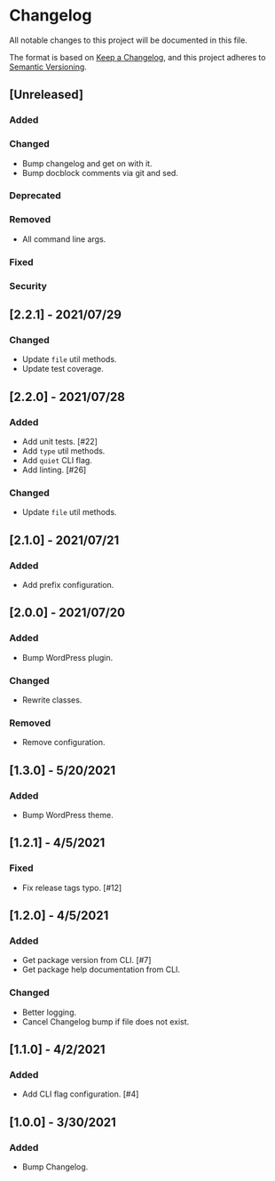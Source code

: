 # Changelog

All notable changes to this project will be documented in this file.

The format is based on [Keep a Changelog](https://keepachangelog.com/en/1.0.0/),
and this project adheres to [Semantic Versioning](https://semver.org/spec/v2.0.0.html).

## [Unreleased]

### Added

### Changed

- Bump changelog and get on with it.
- Bump docblock comments via git and sed.

### Deprecated

### Removed

- All command line args.

### Fixed

### Security

## [2.2.1] - 2021/07/29

### Changed

- Update `file` util methods.
- Update test coverage.

## [2.2.0] - 2021/07/28

### Added

- Add unit tests. [#22]
- Add `type` util methods.
- Add `quiet` CLI flag.
- Add linting. [#26]

### Changed

- Update `file` util methods.

## [2.1.0] - 2021/07/21

### Added

- Add prefix configuration.

## [2.0.0] - 2021/07/20

### Added

- Bump WordPress plugin.

### Changed

- Rewrite classes.

### Removed

- Remove configuration.

## [1.3.0] - 5/20/2021

### Added

- Bump WordPress theme.

## [1.2.1] - 4/5/2021

### Fixed

- Fix release tags typo. [#12]

## [1.2.0] - 4/5/2021

### Added

- Get package version from CLI. [#7]
- Get package help documentation from CLI.

### Changed

- Better logging.
- Cancel Changelog bump if file does not exist.

## [1.1.0] - 4/2/2021

### Added

- Add CLI flag configuration. [#4]

## [1.0.0] - 3/30/2021

### Added

- Bump Changelog.
